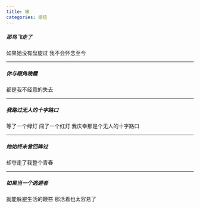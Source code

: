 ```yaml
---
title: 喙
categories: 感悟
---
```


##### 那鸟飞走了
如果她没有盘旋过
我不会怀念至今

---------------------------
##### 你与眼角晚霞
都是我不经意的失去

---------------------------
##### 我路过无人的十字路口
等了一个绿灯
闯了一个红灯
我庆幸那是个无人的十字路口

---------------------------
##### 她始终未曾回眸过
却夺走了我整个青春

---------------------------
##### 如果当一个逃避者
就能躲避生活的鞭笞
那活着也太容易了

